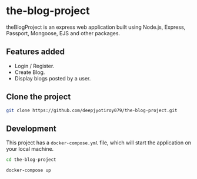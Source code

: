 # the-blog-project

theBlogProject is an express web application built using Node.js, Express, Passport, Mongoose, EJS and other packages.

## Features added

* Login / Register.
* Create Blog.
* Display blogs posted by a user.

## Clone the project
```bash
git clone https://github.com/deepjyotiroy079/the-blog-project.git
```

## Development

This project has a `docker-compose.yml` file, which will start the application on your
local machine.

```bash
cd the-blog-project
```
```bash
docker-compose up
```



